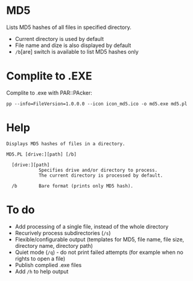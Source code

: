 MD5
===

Lists MD5 hashes of all files in specified directory.

- Current directory is used by default
- File name and dize is also displayed by default
- `/b`[are] switch is available to list MD5 hashes only


Complite to .EXE
================

Complite to .exe with PAR::PAcker:

`pp --info=FileVersion=1.0.0.0 --icon icon_md5.ico -o md5.exe md5.pl`

Help
====

    Displays MD5 hashes of files in a directory.

    MD5.PL [drive:][path] [/b]

      [drive:][path]
                Specifies drive and/or directory to process.
                The current directory is processed by default.

      /b        Bare format (prints only MD5 hash).

To do
=====

- Add processing of a single file, instead of the whole directory
- Recurively process subdirectories (`/s`)
- Flexible/configurable output (templates for MD5, file name, file size, directory name, directory path)
- Quiet mode (`/q`) - do not print failed attempts (for example when no rights to open a file)
- Publish complied .exe files
- Add `/h` to help output